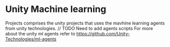 # Unity Machine learning

Projects comprises the unity projects that uses the mavhine learning agents from unity technologies.
// TODO Need to add agents scripts 
For more about the unity ml agents refer to https://github.com/Unity-Technologies/ml-agents
